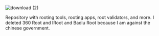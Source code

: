 ![download (2)](https://github.com/b3nN2/Rooting_Toolkit_Repository/assets/125507638/c3185c3e-95e5-4e7c-9856-0c02a2501a69)

Repository with rooting tools, rooting apps, root validators, and more. I deleted 360 Root and IRoot and Badiu Root because I am against the chinese government.
